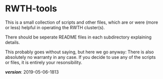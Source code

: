 # RWTH-tools

This is a small collection of scripts and other files, which are or were (more or less) 
helpful in operating the RWTH cluster(s).

There should be seperate README files in each subdirectory explaining details.

This probably goes without saying, but here we go anyway:
There is also absolutely no warranty in any case. 
If you decide to use any of the scripts or files, it is entirely your resonsibility.

___version___: 2019-05-06-1813
